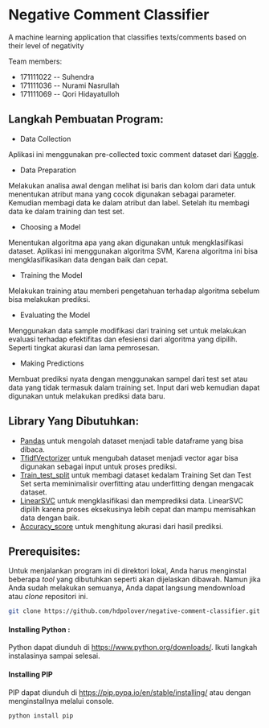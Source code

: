 # Negative Comment Classifier

A machine learning application that classifies texts/comments based on their level of negativity 

Team members:
- 171111022	-- Suhendra
- 171111036	-- Nurami Nasrullah
- 171111069	-- Qori Hidayatulloh

## Langkah Pembuatan Program:

*  Data Collection

Aplikasi ini menggunakan pre-collected toxic comment dataset dari [Kaggle](https://www.kaggle.com/nichaoku/toxic-comment-merge-train-and-test-with-label).

* Data Preparation

Melakukan analisa awal dengan melihat isi baris dan kolom dari data untuk menentukan atribut mana yang cocok digunakan sebagai parameter. Kemudian membagi data ke dalam atribut dan label. Setelah itu membagi data ke dalam training dan test set.

* Choosing a Model

Menentukan algoritma apa yang akan digunakan untuk mengklasifikasi dataset. Aplikasi ini menggunakan algoritma SVM, Karena algoritma ini bisa mengklasifikasikan data dengan baik dan cepat.

* Training the Model

Melakukan training atau memberi pengetahuan terhadap algoritma sebelum bisa melakukan prediksi.

* Evaluating the Model

Menggunakan data sample modifikasi dari training set untuk melakukan evaluasi terhadap efektifitas dan efesiensi dari algoritma yang dipilih. Seperti tingkat akurasi dan lama pemrosesan. 

* Making Predictions

Membuat prediksi nyata dengan menggunakan sampel dari test set atau data yang tidak termasuk dalam training set. Input dari web kemudian dapat digunakan untuk melakukan prediksi data baru.

## Library Yang Dibutuhkan:

* [Pandas](https://pandas.pydata.org/) untuk mengolah dataset menjadi table dataframe yang bisa dibaca.
* [TfidfVectorizer](https://scikit-learn.org/stable/modules/generated/sklearn.feature_extraction.text.TfidfVectorizer.html)   untuk mengubah dataset menjadi vector agar bisa digunakan sebagai input untuk proses prediksi.
* [Train_test_split](https://scikit-learn.org/stable/modules/generated/sklearn.model_selection.train_test_split.html) untuk membagi dataset kedalam Training Set dan Test Set serta meminimalisir overfitting atau underfitting dengan mengacak dataset.
* [LinearSVC](https://scikit-learn.org/stable/modules/generated/sklearn.svm.LinearSVC.html) untuk mengklasifikasi dan memprediksi data. LinearSVC dipilih karena proses eksekusinya lebih cepat dan mampu memisahkan data dengan baik. 
* [Accuracy_score](https://scikit-learn.org/stable/modules/generated/sklearn.metrics.accuracy_score.html) untuk menghitung akurasi dari hasil prediksi. 

## Prerequisites:

Untuk menjalankan program ini di direktori lokal, Anda harus menginstal beberapa _tool_ yang dibutuhkan seperti akan dijelaskan dibawah. Namun jika Anda sudah melakukan semuanya, Anda dapat langsung mendownload atau _clone_ repositori ini.

```bash
git clone https://github.com/hdpolover/negative-comment-classifier.git
```

#### Installing Python :

Python dapat diunduh di https://www.python.org/downloads/. Ikuti langkah instalasinya sampai selesai.

#### Installing PIP

PIP dapat diunduh di https://pip.pypa.io/en/stable/installing/ atau dengan menginstallnya melalui console.

```bash
python install pip 
```
